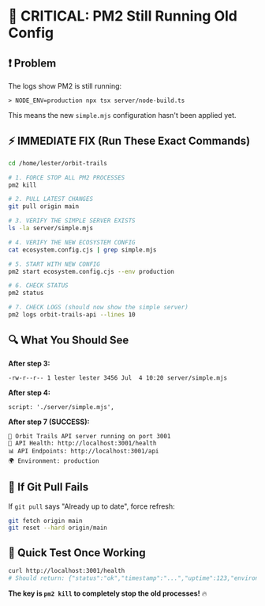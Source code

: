 # 🚨 CRITICAL: PM2 Still Running Old Config

## ❗ Problem
The logs show PM2 is still running:
```
> NODE_ENV=production npx tsx server/node-build.ts
```

This means the new `simple.mjs` configuration hasn't been applied yet.

## ⚡ IMMEDIATE FIX (Run These Exact Commands)

```bash
cd /home/lester/orbit-trails

# 1. FORCE STOP ALL PM2 PROCESSES
pm2 kill

# 2. PULL LATEST CHANGES
git pull origin main

# 3. VERIFY THE SIMPLE SERVER EXISTS
ls -la server/simple.mjs

# 4. VERIFY THE NEW ECOSYSTEM CONFIG
cat ecosystem.config.cjs | grep simple.mjs

# 5. START WITH NEW CONFIG
pm2 start ecosystem.config.cjs --env production

# 6. CHECK STATUS
pm2 status

# 7. CHECK LOGS (should now show the simple server)
pm2 logs orbit-trails-api --lines 10
```

## 🔍 What You Should See

**After step 3:**
```
-rw-r--r-- 1 lester lester 3456 Jul  4 10:20 server/simple.mjs
```

**After step 4:**
```
script: './server/simple.mjs',
```

**After step 7 (SUCCESS):**
```
🚀 Orbit Trails API server running on port 3001
🔧 API Health: http://localhost:3001/health
📊 API Endpoints: http://localhost:3001/api
🌍 Environment: production
```

## 🚨 If Git Pull Fails

If `git pull` says "Already up to date", force refresh:
```bash
git fetch origin main
git reset --hard origin/main
```

## 🧪 Quick Test Once Working

```bash
curl http://localhost:3001/health
# Should return: {"status":"ok","timestamp":"...","uptime":123,"environment":"production"}
```

**The key is `pm2 kill` to completely stop the old processes!** 🔥
